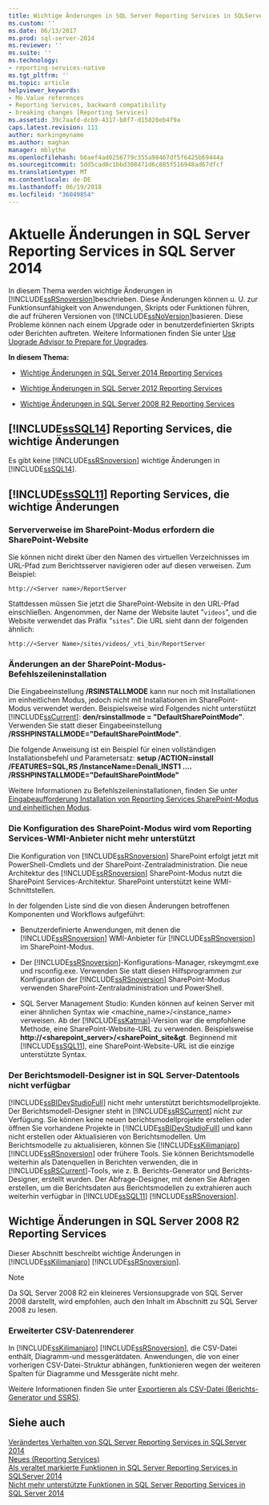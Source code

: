 ```yaml
---
title: Wichtige Änderungen in SQL Server Reporting Services in SQLServer 2014 | Microsoft Docs
ms.custom: ''
ms.date: 06/13/2017
ms.prod: sql-server-2014
ms.reviewer: ''
ms.suite: ''
ms.technology:
- reporting-services-native
ms.tgt_pltfrm: ''
ms.topic: article
helpviewer_keywords:
- Me.Value references
- Reporting Services, backward compatibility
- breaking changes [Reporting Services]
ms.assetid: 39c7aafd-dcb9-4317-b8f7-d15828eb4f9a
caps.latest.revision: 111
author: markingmyname
ms.author: maghan
manager: mblythe
ms.openlocfilehash: b6aef4ad0256779c355a98467df5f6425b69444a
ms.sourcegitcommit: 5dd5cad0c1bbd308471d6c885f516948ad67dfcf
ms.translationtype: MT
ms.contentlocale: de-DE
ms.lasthandoff: 06/19/2018
ms.locfileid: "36049854"
---
```

# <a name="breaking-changes-in-sql-server-reporting-services-in-sql-server-2014"></a>Aktuelle Änderungen in SQL Server Reporting Services in SQL Server 2014
  In diesem Thema werden wichtige Änderungen in [!INCLUDE[ssRSnoversion](../includes/ssrsnoversion-md.md)]beschrieben. Diese Änderungen können u. U. zur Funktionsunfähigkeit von Anwendungen, Skripts oder Funktionen führen, die auf früheren Versionen von [!INCLUDE[ssNoVersion](../includes/ssnoversion-md.md)]basieren. Diese Probleme können nach einem Upgrade oder in benutzerdefinierten Skripts oder Berichten auftreten. Weitere Informationen finden Sie unter [Use Upgrade Advisor to Prepare for Upgrades](../sql-server/install/use-upgrade-advisor-to-prepare-for-upgrades.md).  
  
 **In diesem Thema:**  
  
-   [Wichtige Änderungen in SQL Server 2014 Reporting Services](#bkmk_sql14)  
  
-   [Wichtige Änderungen in SQL Server 2012 Reporting Services](#bkmk_rc0)  
  
-   [Wichtige Änderungen in SQL Server 2008 R2 Reporting Services](#bkmk_kj)  
  
##  <a name="bkmk_sql14"></a> [!INCLUDE[ssSQL14](../includes/sssql14-md.md)] Reporting Services, die wichtige Änderungen  
 Es gibt keine [!INCLUDE[ssRSnoversion](../includes/ssrsnoversion-md.md)] wichtige Änderungen in [!INCLUDE[ssSQL14](../includes/sssql14-md.md)].  
  
##  <a name="bkmk_rc0"></a> [!INCLUDE[ssSQL11](../includes/sssql11-md.md)] Reporting Services, die wichtige Änderungen  
  
### <a name="sharepoint-mode-server-references-require-the-sharepoint-site"></a>Serververweise im SharePoint-Modus erfordern die SharePoint-Website  
 Sie können nicht direkt über den Namen des virtuellen Verzeichnisses im URL-Pfad zum Berichtsserver navigieren oder auf diesen verweisen. Zum Beispiel:  
  
 `http://<Server name>/ReportServer`  
  
 Stattdessen müssen Sie jetzt die SharePoint-Website in den URL-Pfad einschließen. Angenommen, der Name der Website lautet "`videos`", und die Website verwendet das Präfix "`sites`". Die URL sieht dann der folgenden ähnlich:  
  
 `http://<Server Name>/sites/videos/_vti_bin/ReportServer`  
  
### <a name="changes-to-sharepoint-mode-command-line-installation"></a>Änderungen an der SharePoint-Modus-Befehlszeileninstallation  
 Die Eingabeeinstellung **/RSINSTALLMODE** kann nur noch mit Installationen im einheitlichen Modus, jedoch nicht mit Installationen im SharePoint-Modus verwendet werden. Beispielsweise wird Folgendes nicht unterstützt [!INCLUDE[ssCurrent](../includes/sscurrent-md.md)]: **den/rsinstallmode = "DefaultSharePointMode"**. Verwenden Sie statt dieser Eingabeeinstellung **/RSSHPINSTALLMODE="DefaultSharePointMode"**.  
  
 Die folgende Anweisung ist ein Beispiel für einen vollständigen Installationsbefehl und Parametersatz: **setup /ACTION=install /FEATURES=SQL,RS /InstanceName=Denali_INST1 …. /RSSHPINSTALLMODE="DefaultSharePointMode"**  
  
 Weitere Informationen zu Befehlszeileninstallationen, finden Sie unter [Eingabeaufforderung Installation von Reporting Services SharePoint-Modus und einheitlichen Modus](install-windows/install-reporting-services-at-the-command-prompt.md).  
  
### <a name="the-reporting-services-wmi-provider-no-longer-supports-configuration-of-sharepoint-mode"></a>Die Konfiguration des SharePoint-Modus wird vom Reporting Services-WMI-Anbieter nicht mehr unterstützt  
 Die Konfiguration von [!INCLUDE[ssRSnoversion](../includes/ssrsnoversion-md.md)] SharePoint erfolgt jetzt mit PowerShell-Cmdlets und der SharePoint-Zentraladministration. Die neue Architektur des [!INCLUDE[ssRSnoversion](../includes/ssrsnoversion-md.md)] SharePoint-Modus nutzt die SharePoint Services-Architektur. SharePoint unterstützt keine WMI-Schnittstellen.  
  
 In der folgenden Liste sind die von diesen Änderungen betroffenen Komponenten und Workflows aufgeführt:  
  
-   Benutzerdefinierte Anwendungen, mit denen die [!INCLUDE[ssRSnoversion](../includes/ssrsnoversion-md.md)] WMI-Anbieter für [!INCLUDE[ssRSnoversion](../includes/ssrsnoversion-md.md)] im SharePoint-Modus.  
  
-   Der [!INCLUDE[ssRSnoversion](../includes/ssrsnoversion-md.md)]-Konfigurations-Manager, rskeymgmt.exe und rsconfig.exe. Verwenden Sie statt diesen Hilfsprogrammen zur Konfiguration der [!INCLUDE[ssRSnoversion](../includes/ssrsnoversion-md.md)] SharePoint-Modus verwenden SharePoint-Zentraladministration und PowerShell.  
  
-   SQL Server Management Studio: Kunden können auf keinen Server mit einer ähnlichen Syntax wie <machine_name>/<instance_name> verweisen. Ab der [!INCLUDE[ssKatmai](../includes/sskatmai-md.md)]-Version war die empfohlene Methode, eine SharePoint-Website-URL zu verwenden. Beispielsweise **http://<sharepoint_server>/<sharePoint_site&gt**. Beginnend mit [!INCLUDE[ssSQL11](../includes/sssql11-md.md)], eine SharePoint-Website-URL ist die einzige unterstützte Syntax.  
  
### <a name="report-model-designer-is-not-available-in-sql-server-data-tools"></a>Der Berichtsmodell-Designer ist in SQL Server-Datentools nicht verfügbar  
 [!INCLUDE[ssBIDevStudioFull](../includes/ssbidevstudiofull-md.md)] nicht mehr unterstützt berichtsmodellprojekte. Der Berichtsmodell-Designer steht in [!INCLUDE[ssRSCurrent](../includes/ssrscurrent-md.md)] nicht zur Verfügung. Sie können keine neuen berichtsmodellprojekte erstellen oder öffnen Sie vorhandene Projekte in [!INCLUDE[ssBIDevStudioFull](../includes/ssbidevstudiofull-md.md)] und kann nicht erstellen oder Aktualisieren von Berichtsmodellen. Um Berichtsmodelle zu aktualisieren, können Sie [!INCLUDE[ssKilimanjaro](../includes/sskilimanjaro-md.md)] [!INCLUDE[ssRSnoversion](../includes/ssrsnoversion-md.md)] oder frühere Tools. Sie können Berichtsmodelle weiterhin als Datenquellen in Berichten verwenden, die in [!INCLUDE[ssRSCurrent](../includes/ssrscurrent-md.md)]-Tools, wie z. B. Berichts-Generator und Berichts-Designer, erstellt wurden. Der Abfrage-Designer, mit denen Sie Abfragen erstellen, um die Berichtsdaten aus Berichtsmodellen zu extrahieren auch weiterhin verfügbar in [!INCLUDE[ssSQL11](../includes/sssql11-md.md)] [!INCLUDE[ssRSnoversion](../includes/ssrsnoversion-md.md)].  
  
##  <a name="bkmk_kj"></a> Wichtige Änderungen in SQL Server 2008 R2 Reporting Services  
 Dieser Abschnitt beschreibt wichtige Änderungen in [!INCLUDE[ssKilimanjaro](../includes/sskilimanjaro-md.md)] [!INCLUDE[ssRSnoversion](../includes/ssrsnoversion-md.md)].  
  
> [!NOTE]  
>  Da SQL Server 2008 R2 ein kleineres Versionsupgrade von SQL Server 2008 darstellt, wird empfohlen, auch den Inhalt im Abschnitt zu SQL Server 2008 zu lesen.  
  
### <a name="expanded-csv-data-renderer"></a>Erweiterter CSV-Datenrenderer  
 In [!INCLUDE[ssKilimanjaro](../includes/sskilimanjaro-md.md)] [!INCLUDE[ssRSnoversion](../includes/ssrsnoversion-md.md)], die CSV-Datei enthält, Diagramm-und messgerätdaten. Anwendungen, die von einer vorherigen CSV-Datei-Struktur abhängen, funktionieren wegen der weiteren Spalten für Diagramme und Messgeräte nicht mehr.  
  
 Weitere Informationen finden Sie unter [Exportieren als CSV-Datei &#40;Berichts-Generator und SSRS&#41;](report-builder/exporting-to-a-csv-file-report-builder-and-ssrs.md).  
  
## <a name="see-also"></a>Siehe auch  
 [Verändertes Verhalten von SQL Server Reporting Services in SQLServer 2014](behavior-changes-to-sql-server-reporting-services-in-sql-server-2016.md)   
 [Neues &#40;Reporting Services&#41;](what-s-new-reporting-services.md)   
 [Als veraltet markierte Funktionen in SQL Server Reporting Services in SQLServer 2014](deprecated-features-in-sql-server-reporting-services-ssrs.md)   
 [Nicht mehr unterstützte Funktionen in SQL Server Reporting Services in SQL Server 2014](discontinued-functionality-to-sql-server-reporting-services-in-sql-server.md)  
  
  